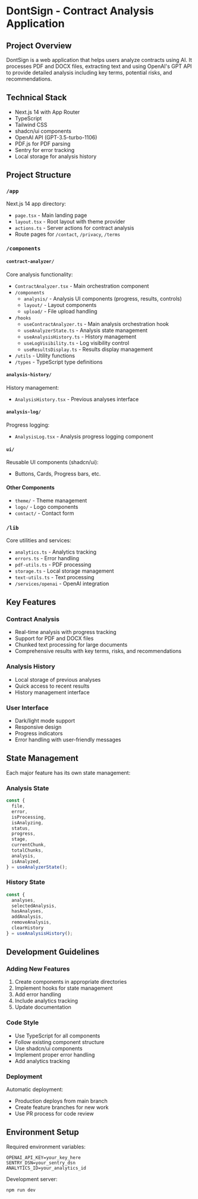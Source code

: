 # DontSign - Contract Analysis Application

## Project Overview
DontSign is a web application that helps users analyze contracts using AI. It processes PDF and DOCX files, extracting text and using OpenAI's GPT API to provide detailed analysis including key terms, potential risks, and recommendations.

## Technical Stack
- Next.js 14 with App Router
- TypeScript
- Tailwind CSS
- shadcn/ui components
- OpenAI API (GPT-3.5-turbo-1106)
- PDF.js for PDF parsing
- Sentry for error tracking
- Local storage for analysis history

## Project Structure

### `/app`
Next.js 14 app directory:
- `page.tsx` - Main landing page
- `layout.tsx` - Root layout with theme provider
- `actions.ts` - Server actions for contract analysis
- Route pages for `/contact`, `/privacy`, `/terms`

### `/components`

#### `contract-analyzer/`
Core analysis functionality:
- `ContractAnalyzer.tsx` - Main orchestration component
- `/components`
  - `analysis/` - Analysis UI components (progress, results, controls)
  - `layout/` - Layout components
  - `upload/` - File upload handling
- `/hooks`
  - `useContractAnalyzer.ts` - Main analysis orchestration hook
  - `useAnalyzerState.ts` - Analysis state management
  - `useAnalysisHistory.ts` - History management
  - `useLogVisibility.ts` - Log visibility control
  - `useResultsDisplay.ts` - Results display management
- `/utils` - Utility functions
- `/types` - TypeScript type definitions

#### `analysis-history/`
History management:
- `AnalysisHistory.tsx` - Previous analyses interface

#### `analysis-log/`
Progress logging:
- `AnalysisLog.tsx` - Analysis progress logging component

#### `ui/`
Reusable UI components (shadcn/ui):
- Buttons, Cards, Progress bars, etc.

#### Other Components
- `theme/` - Theme management
- `logo/` - Logo components
- `contact/` - Contact form

### `/lib`
Core utilities and services:
- `analytics.ts` - Analytics tracking
- `errors.ts` - Error handling
- `pdf-utils.ts` - PDF processing
- `storage.ts` - Local storage management
- `text-utils.ts` - Text processing
- `/services/openai` - OpenAI integration

## Key Features

### Contract Analysis
- Real-time analysis with progress tracking
- Support for PDF and DOCX files
- Chunked text processing for large documents
- Comprehensive results with key terms, risks, and recommendations

### Analysis History
- Local storage of previous analyses
- Quick access to recent results
- History management interface

### User Interface
- Dark/light mode support
- Responsive design
- Progress indicators
- Error handling with user-friendly messages

## State Management
Each major feature has its own state management:

### Analysis State
```typescript
const {
  file,
  error,
  isProcessing,
  isAnalyzing,
  status,
  progress,
  stage,
  currentChunk,
  totalChunks,
  analysis,
  isAnalyzed,
} = useAnalyzerState();
```

### History State
```typescript
const {
  analyses,
  selectedAnalysis,
  hasAnalyses,
  addAnalysis,
  removeAnalysis,
  clearHistory
} = useAnalysisHistory();
```

## Development Guidelines

### Adding New Features
1. Create components in appropriate directories
2. Implement hooks for state management
3. Add error handling
4. Include analytics tracking
5. Update documentation

### Code Style
- Use TypeScript for all components
- Follow existing component structure
- Use shadcn/ui components
- Implement proper error handling
- Add analytics tracking

### Deployment
Automatic deployment:
- Production deploys from main branch
- Create feature branches for new work
- Use PR process for code review

## Environment Setup
Required environment variables:
```env
OPENAI_API_KEY=your_key_here
SENTRY_DSN=your_sentry_dsn
ANALYTICS_ID=your_analytics_id
```

Development server:
```bash
npm run dev
```